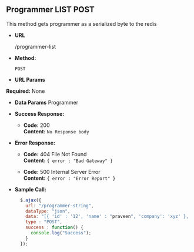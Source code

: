 **Programmer LIST POST**
----
This method gets programmer as a serialized byte to the redis

* **URL**

  /programmer-list

* **Method:**

  `POST`
  
*  **URL Params**

  **Required:**
    None


* **Data Params**
  Programmer

* **Success Response:**
  
   * **Code:** 200 <br />
    **Content:** `No Response body`

 
* **Error Response:**

  * **Code:** 404 File Not Found <br />
    **Content:** `{ error : "Bad Gateway" }`
    
  * **Code:** 500 Internal Server Error <br />
    **Content:** `{ error : "Error Report" }`
* **Sample Call:**

  ```javascript
    $.ajax({
      url: "/programmer-string",
      dataType: "json",
      data: "[{ 'id' : '12', 'name' : "praveen", 'company': 'xyz' }, { 'id' : '14', 'name' : "foo", 'company': 'bar' }]"
      type : "POST",
      success : function() {
        console.log("Success");
      }
    });
  ```
